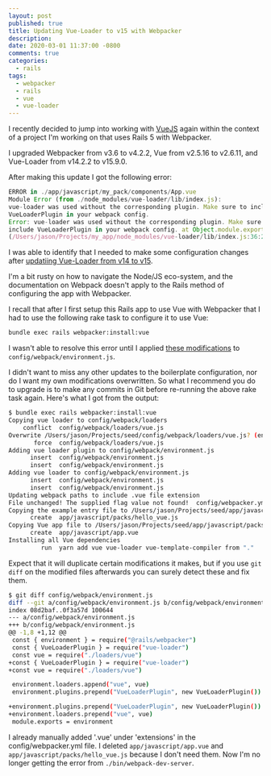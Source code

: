 ```yaml
---
layout: post
published: true
title: Updating Vue-Loader to v15 with Webpacker
description:
date: 2020-03-01 11:37:00 -0800
comments: true
categories:
  - rails
tags:
  - webpacker
  - rails
  - vue
  - vue-loader
---
```


I recently decided to jump into working with [VueJS] again within the context
of a project I'm working on that uses Rails 5 with Webpacker.

I upgraded Webpacker from v3.6 to v4.2.2, Vue from v2.5.16 to v2.6.11,
and Vue-Loader from v14.2.2 to v15.9.0.

After making this update I got the following error:

<!--more-->

```javascript
ERROR in ./app/javascript/my_pack/components/App.vue
Module Error (from ./node_modules/vue-loader/lib/index.js):
vue-loader was used without the corresponding plugin. Make sure to include
VueLoaderPlugin in your webpack config.
Error: vue-loader was used without the corresponding plugin. Make sure to
include VueLoaderPlugin in your webpack config. at Object.module.exports
(/Users/jason/Projects/my_app/node_modules/vue-loader/lib/index.js:36:29)
```

I was able to identify that I needed to make some configuration changes after
[updatiing Vue-Loader from v14 to v15].

I'm a bit rusty on how to navigate the Node/JS eco-system, and the documentation
on Webpack doesn't apply to the Rails method of configuring the app with
Webpacker.

I recall that after I first setup this Rails app to use Vue with Webpacker that
I had to use the following rake task to configure it to use Vue:

```bash
bundle exec rails webpacker:install:vue
```

I wasn't able to resolve this error until I applied [these modifications] to
`config/webpack/environment.js`.

I didn't want to miss any other updates to the boilerplate configuration,
nor do I want my own modifications overwritten. So what I recommend you do
to upgrade is to make any commits in Git before re-running the above rake
task again. Here's what I got from the output:

```bash
$ bundle exec rails webpacker:install:vue
Copying vue loader to config/webpack/loaders
    conflict  config/webpack/loaders/vue.js
Overwrite /Users/jason/Projects/seed/config/webpack/loaders/vue.js? (enter "h" for help) [Ynaqdhm] Y
       force  config/webpack/loaders/vue.js
Adding vue loader plugin to config/webpack/environment.js
      insert  config/webpack/environment.js
      insert  config/webpack/environment.js
Adding vue loader to config/webpack/environment.js
      insert  config/webpack/environment.js
      insert  config/webpack/environment.js
Updating webpack paths to include .vue file extension
File unchanged! The supplied flag value not found!  config/webpacker.yml
Copying the example entry file to /Users/jason/Projects/seed/app/javascript/packs
      create  app/javascript/packs/hello_vue.js
Copying Vue app file to /Users/jason/Projects/seed/app/javascript/packs
      create  app/javascript/app.vue
Installing all Vue dependencies
         run  yarn add vue vue-loader vue-template-compiler from "."
```

Expect that it will duplicate certain modifications it makes, but if you use
`git diff` on the modified files afterwards you can surely detect these and fix
them.

```bash
$ git diff config/webpack/environment.js
diff --git a/config/webpack/environment.js b/config/webpack/environment.js
index 08d2baf..0f3a57d 100644
--- a/config/webpack/environment.js
+++ b/config/webpack/environment.js
@@ -1,8 +1,12 @@
 const { environment } = require("@rails/webpacker")
 const { VueLoaderPlugin } = require("vue-loader")
 const vue = require("./loaders/vue")
+const { VueLoaderPlugin } = require("vue-loader")
+const vue = require("./loaders/vue")

 environment.loaders.append("vue", vue)
 environment.plugins.prepend("VueLoaderPlugin", new VueLoaderPlugin())

+environment.plugins.prepend("VueLoaderPlugin", new VueLoaderPlugin())
+environment.loaders.prepend("vue", vue)
 module.exports = environment
```

I already manually added '.vue' under 'extensions' in the config/webpacker.yml
file. I deleted `app/javascript/app.vue` and `app/javascript/packs/hello_vue.js`
because I don't need them. Now I'm no longer getting the error from
`./bin/webpack-dev-server`.

[vuejs]: https://vuejs.org/
[updatiing vue-loader from v14 to v15]: https://vue-loader.vuejs.org/migrating.html#a-plugin-is-now-required
[these modifications]: https://github.com/rails/webpacker/blob/cb4e4c8c/lib/install/vue.rb#L7,L13
